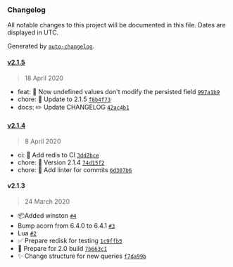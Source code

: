 ### Changelog

All notable changes to this project will be documented in this file. Dates are displayed in UTC.

Generated by [`auto-changelog`](https://github.com/CookPete/auto-changelog).

#### [v2.1.5](https://github.com/ArkerLabs/redisk/compare/v2.1.4...v2.1.5)

> 18 April 2020

- feat: 🎸 Now undefined values don't modify the persisted field [`997a1b9`](https://github.com/ArkerLabs/redisk/commit/997a1b92652b060a7967b190b4bafe7b3d869f63)
- chore: 🤖 Update to 2.1.5 [`f8b4f73`](https://github.com/ArkerLabs/redisk/commit/f8b4f730b92af2f433459e70458229914870375e)
- docs: ✏️ Update CHANGELOG [`42ac4b1`](https://github.com/ArkerLabs/redisk/commit/42ac4b13c9f27ddf9add86f6b238effcd6011f95)

#### [v2.1.4](https://github.com/ArkerLabs/redisk/compare/v2.1.3...v2.1.4)

> 8 April 2020

- ci: 🎡 Add redis to CI [`3dd2bce`](https://github.com/ArkerLabs/redisk/commit/3dd2bce721d01948ab7930046696838e20443915)
- chore: 🤖 Version 2.1.4 [`74d15f2`](https://github.com/ArkerLabs/redisk/commit/74d15f2dffa2d64b7a61302566ffe430c099bcfa)
- chore: 🤖 Add linter for commits [`6d307b6`](https://github.com/ArkerLabs/redisk/commit/6d307b63a7c37bd687c577d33558c35660fcf701)

#### v2.1.3

> 24 March 2020

- 📦Added winston [`#4`](https://github.com/ArkerLabs/redisk/pull/4)
- Bump acorn from 6.4.0 to 6.4.1 [`#3`](https://github.com/ArkerLabs/redisk/pull/3)
- Lua [`#2`](https://github.com/ArkerLabs/redisk/pull/2)
- ✅ Prepare redisk for testing [`1c9ffb5`](https://github.com/ArkerLabs/redisk/commit/1c9ffb55c32f9363b4a578807a63b3d948f49415)
- 🔧 Prepare for 2.0 build [`7b663c1`](https://github.com/ArkerLabs/redisk/commit/7b663c15df15a3459e667750f9b7544fc4b242df)
- ✨ Change structure for new queries [`f7da99b`](https://github.com/ArkerLabs/redisk/commit/f7da99b119f91ae6fd4c6866da76803ea3f91313)
